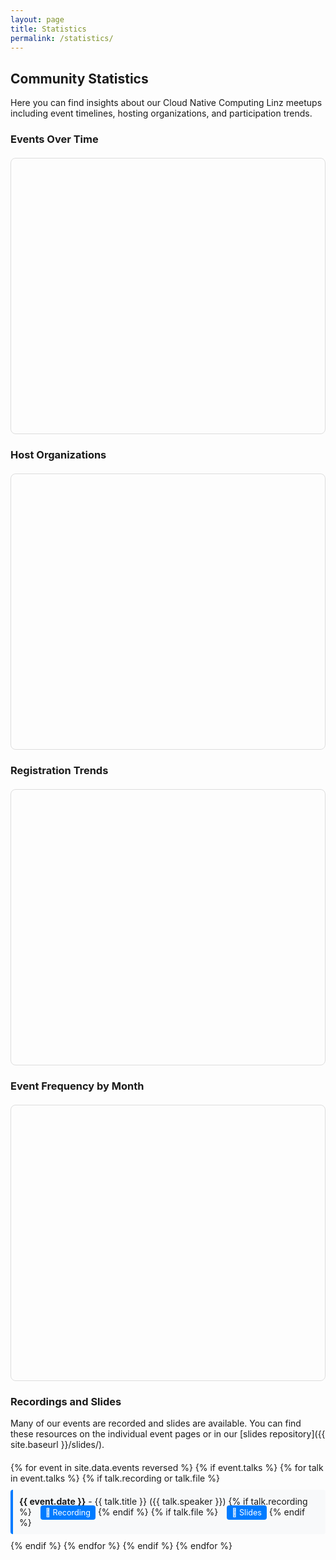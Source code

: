 ```yaml
---
layout: page
title: Statistics
permalink: /statistics/
---
```


## Community Statistics

Here you can find insights about our Cloud Native Computing Linz meetups including event timelines, hosting organizations, and participation trends.

<div id="charts-status" class="alert-info" style="display: none; padding: 15px; background-color: #d1ecf1; border: 1px solid #bee5eb; border-radius: 5px; margin: 20px 0;">
  <strong>📊 Loading interactive charts...</strong> If charts don't appear, static data tables will be shown instead.
</div>

<div id="fallback-notice" class="alert-warning" style="display: none; padding: 15px; background-color: #fff3cd; border: 1px solid #ffeaa7; border-radius: 5px; margin: 20px 0;">
  <strong>📋 Interactive charts unavailable:</strong> Displaying data in table format. Charts require external resources that may be blocked by network restrictions.
</div>

### Events Over Time
<div class="chart-container">
  <canvas id="eventsTimelineChart"></canvas>
  <div id="eventsTimelineFallback" style="display: none;">
    <div class="chart-title">📈 Events Timeline</div>
    <table class="stats-table">
      <thead>
        <tr><th>Date</th><th>Event</th><th>Host</th></tr>
      </thead>
      <tbody>
        {% for event in site.data.events reversed limit:10 %}
        <tr>
          <td>{{ event.date }}</td>
          <td><strong>{{ event.title }}</strong></td>
          <td><span class="badge" style="background-color: #007bff; color: white; padding: 2px 6px; border-radius: 3px; font-size: 0.8em;">{{ event.host }}</span></td>
        </tr>
        {% endfor %}
      </tbody>
    </table>
    <div class="fallback-note">⏰ Recent 10 events shown. Full timeline would display {{ site.data.events | size }} total events since September 2020.</div>
  </div>
</div>

### Host Organizations
<div class="chart-container">
  <canvas id="hostOrganizationsChart"></canvas>
  <div id="hostOrganizationsFallback" style="display: none;">
    <div class="chart-title">📊 Host Organizations</div>
    <table class="stats-table">
      <thead>
        <tr><th>Host Organization</th><th>Events Hosted</th><th>Visual</th></tr>
      </thead>
      <tbody>
        <tr><td>online</td><td class="number-cell">8</td><td><span class="host-bar" style="width: 80px;"></span> 8</td></tr>
        <tr><td>Dynatrace</td><td class="number-cell">3</td><td><span class="host-bar" style="width: 30px;"></span> 3</td></tr>
        <tr><td>Cloudflight</td><td class="number-cell">3</td><td><span class="host-bar" style="width: 30px;"></span> 3</td></tr>
        <tr><td>Gepardec</td><td class="number-cell">3</td><td><span class="host-bar" style="width: 30px;"></span> 3</td></tr>
        <tr><td>Runtastic</td><td class="number-cell">2</td><td><span class="host-bar" style="width: 20px;"></span> 2</td></tr>
        <tr><td>Public Cloud Group</td><td class="number-cell">2</td><td><span class="host-bar" style="width: 20px;"></span> 2</td></tr>
        <tr><td>karriere.at</td><td class="number-cell">2</td><td><span class="host-bar" style="width: 20px;"></span> 2</td></tr>
        <tr><td>netcetera</td><td class="number-cell">2</td><td><span class="host-bar" style="width: 20px;"></span> 2</td></tr>
        <tr><td>tractive</td><td class="number-cell">1</td><td><span class="host-bar" style="width: 10px;"></span> 1</td></tr>
        <tr><td>cloudxcelerate</td><td class="number-cell">1</td><td><span class="host-bar" style="width: 10px;"></span> 1</td></tr>
        <tr><td>eww IT and TEL</td><td class="number-cell">1</td><td><span class="host-bar" style="width: 10px;"></span> 1</td></tr>
        <tr><td>Porsche Informatik</td><td class="number-cell">1</td><td><span class="host-bar" style="width: 10px;"></span> 1</td></tr>
        <tr><td>Usersnap</td><td class="number-cell">1</td><td><span class="host-bar" style="width: 10px;"></span> 1</td></tr>
        <tr><td>Startrampe</td><td class="number-cell">1</td><td><span class="host-bar" style="width: 10px;"></span> 1</td></tr>
        <tr><td>Tractive</td><td class="number-cell">1</td><td><span class="host-bar" style="width: 10px;"></span> 1</td></tr>
        <tr><td>hello again</td><td class="number-cell">1</td><td><span class="host-bar" style="width: 10px;"></span> 1</td></tr>
        <tr><td>smec</td><td class="number-cell">1</td><td><span class="host-bar" style="width: 10px;"></span> 1</td></tr>
        <tr><td>MIC</td><td class="number-cell">1</td><td><span class="host-bar" style="width: 10px;"></span> 1</td></tr>
      </tbody>
    </table>
    <div class="fallback-note">📈 This data represents the distribution of events across different hosting organizations.</div>
  </div>
</div>

### Registration Trends
<div class="chart-container">
  <canvas id="registrationTrendsChart"></canvas>
  <div id="registrationTrendsFallback" style="display: none;">
    <div class="chart-title">📊 Registration Trends</div>
    <table class="stats-table">
      <thead>
        <tr><th>Date</th><th>Event</th><th>Registrations</th><th>Popularity</th></tr>
      </thead>
      <tbody>
        {% for event in site.data.events reversed %}
          {% if event.registrations and event.registrations != '' %}
          <tr>
            <td>{{ event.date }}</td>
            <td><strong>{{ event.title }}</strong></td>
            <td class="number-cell">{{ event.registrations }}</td>
            <td>
              {% assign reg_num = event.registrations | plus: 0 %}
              {% if reg_num >= 50 %}
                <span class="host-bar" style="width: 50px; background-color: #28a745;"></span> High
              {% elsif reg_num >= 30 %}
                <span class="host-bar" style="width: 30px; background-color: #ffc107;"></span> Medium
              {% else %}
                <span class="host-bar" style="width: 20px; background-color: #17a2b8;"></span> Low
              {% endif %}
            </td>
          </tr>
          {% endif %}
        {% endfor %}
      </tbody>
    </table>
    <div class="fallback-note">📈 Registration data shows community engagement levels over time.</div>
  </div>
</div>

### Event Frequency by Month
<div class="chart-container">
  <canvas id="monthlyFrequencyChart"></canvas>
  <div id="monthlyFrequencyFallback" style="display: none;">
    <div class="chart-title">📅 Event Frequency by Month</div>
    <table class="stats-table">
      <thead>
        <tr><th>Month</th><th>Events Count</th><th>Activity Level</th></tr>
      </thead>
      <tbody>
        <tr><td>January</td><td class="number-cell">2</td><td><span class="host-bar" style="width: 20px; background-color: #17a2b8;"></span> Low</td></tr>
        <tr><td>February</td><td class="number-cell">3</td><td><span class="host-bar" style="width: 30px; background-color: #ffc107;"></span> Medium</td></tr>
        <tr><td>March</td><td class="number-cell">4</td><td><span class="host-bar" style="width: 40px; background-color: #28a745;"></span> High</td></tr>
        <tr><td>April</td><td class="number-cell">3</td><td><span class="host-bar" style="width: 30px; background-color: #ffc107;"></span> Medium</td></tr>
        <tr><td>May</td><td class="number-cell">4</td><td><span class="host-bar" style="width: 40px; background-color: #28a745;"></span> High</td></tr>
        <tr><td>June</td><td class="number-cell">3</td><td><span class="host-bar" style="width: 30px; background-color: #ffc107;"></span> Medium</td></tr>
        <tr><td>July</td><td class="number-cell">2</td><td><span class="host-bar" style="width: 20px; background-color: #17a2b8;"></span> Low</td></tr>
        <tr><td>August</td><td class="number-cell">0</td><td><span class="host-bar" style="width: 5px; background-color: #dc3545;"></span> None</td></tr>
        <tr><td>September</td><td class="number-cell">3</td><td><span class="host-bar" style="width: 30px; background-color: #ffc107;"></span> Medium</td></tr>
        <tr><td>October</td><td class="number-cell">4</td><td><span class="host-bar" style="width: 40px; background-color: #28a745;"></span> High</td></tr>
        <tr><td>November</td><td class="number-cell">3</td><td><span class="host-bar" style="width: 30px; background-color: #ffc107;"></span> Medium</td></tr>
        <tr><td>December</td><td class="number-cell">0</td><td><span class="host-bar" style="width: 5px; background-color: #dc3545;"></span> None</td></tr>
      </tbody>
    </table>
    <div class="fallback-note">🗓️ Most active months are March, May, and October. Summer and winter months typically have fewer events.</div>
  </div>
</div>

### Recordings and Slides

Many of our events are recorded and slides are available. You can find these resources on the individual event pages or in our [slides repository]({{ site.baseurl }}/slides/).

<div id="recordings-list">
{% for event in site.data.events reversed %}
  {% if event.talks %}
    {% for talk in event.talks %}
      {% if talk.recording or talk.file %}
        <div class="recording-item">
          <strong>{{ event.date }}</strong> - {{ talk.title }} ({{ talk.speaker }})
          {% if talk.recording %}
            <a href="{{ talk.recording }}" target="_blank">🎥 Recording</a>
          {% endif %}
          {% if talk.file %}
            <a href="{{ site.baseurl }}{{ talk.file }}" target="_blank">📄 Slides</a>
          {% endif %}
        </div>
      {% endif %}
    {% endfor %}
  {% endif %}
{% endfor %}
</div>

<!-- Try multiple CDNs for Chart.js -->
<script>
// Function to load scripts with fallback
function loadScript(src, callback, errorCallback) {
  const script = document.createElement('script');
  script.src = src;
  script.onload = callback;
  script.onerror = errorCallback;
  document.head.appendChild(script);
}

// Try loading Chart.js from multiple sources
const chartJsSources = [
  'https://cdnjs.cloudflare.com/ajax/libs/Chart.js/3.9.1/chart.min.js',
  'https://unpkg.com/chart.js@3.9.1/dist/chart.min.js',
  'https://cdn.jsdelivr.net/npm/chart.js@3.9.1/dist/chart.min.js'
];

let currentSourceIndex = 0;

function tryLoadChartJs() {
  // Show loading status
  document.getElementById('charts-status').style.display = 'block';
  
  if (currentSourceIndex >= chartJsSources.length) {
    // All CDNs failed, show fallback tables
    showFallbackTables();
    return;
  }
  
  loadScript(
    chartJsSources[currentSourceIndex],
    function() {
      // Chart.js loaded successfully, try to load date adapter
      loadScript(
        'https://cdnjs.cloudflare.com/ajax/libs/chartjs-adapter-date-fns/2.0.0/chartjs-adapter-date-fns.bundle.min.js',
        function() {
          // Both Chart.js and date adapter loaded
          document.getElementById('charts-status').style.display = 'none';
          initializeCharts();
        },
        function() {
          // Date adapter failed, initialize charts without time scales
          document.getElementById('charts-status').style.display = 'none';
          initializeChartsWithoutTime();
        }
      );
    },
    function() {
      // This CDN failed, try next one
      currentSourceIndex++;
      tryLoadChartJs();
    }
  );
}

// Prepare data from Jekyll
const eventsData = [
  {% for event in site.data.events %}
  {
    id: {{ event.id }},
    title: "{{ event.title | escape }}",
    date: "{{ event.date }}",
    host: "{{ event.host | escape }}",
    registrations: {{ event.registrations | default: 0 }},
    participants: "{{ event.participants | default: '' }}"
  }{% unless forloop.last %},{% endunless %}
  {% endfor %}
];

function showFallbackTables() {
  // Show fallback notice
  document.getElementById('charts-status').style.display = 'none';
  document.getElementById('fallback-notice').style.display = 'block';
  
  // Fallback: Show static tables instead of charts
  document.getElementById('eventsTimelineChart').style.display = 'none';
  document.getElementById('eventsTimelineFallback').style.display = 'block';
  
  document.getElementById('hostOrganizationsChart').style.display = 'none';
  document.getElementById('hostOrganizationsFallback').style.display = 'block';
  
  document.getElementById('registrationTrendsChart').style.display = 'none';
  document.getElementById('registrationTrendsFallback').style.display = 'block';
  
  document.getElementById('monthlyFrequencyChart').style.display = 'none';
  document.getElementById('monthlyFrequencyFallback').style.display = 'block';
}

function initializeChartsWithoutTime() {
  // Initialize charts without time scales (for when date adapter fails)
  if (typeof Chart === 'undefined') {
    showFallbackTables();
    return;
  }

  try {
  // Process data for charts
  const processEventsData = (events) => {
    // Events timeline data
    const timelineData = events.map(event => ({
      x: event.date,
      y: 1,
      title: event.title,
      host: event.host
    }));

    // Host frequency data
    const hostCount = {};
    events.forEach(event => {
      if (event.host && event.host !== '') {
        hostCount[event.host] = (hostCount[event.host] || 0) + 1;
      }
    });

    // Registration trends (filter out non-numeric values)
    const registrationData = events
      .filter(event => event.registrations && !isNaN(event.registrations))
      .map(event => ({
        x: event.date,
        y: parseInt(event.registrations)
      }));

    // Monthly frequency
    const monthlyCount = {};
    events.forEach(event => {
      const month = new Date(event.date).getMonth();
      const monthNames = ['Jan', 'Feb', 'Mar', 'Apr', 'May', 'Jun',
                         'Jul', 'Aug', 'Sep', 'Oct', 'Nov', 'Dec'];
      const monthName = monthNames[month];
      monthlyCount[monthName] = (monthlyCount[monthName] || 0) + 1;
    });

    return {
      timeline: timelineData,
      hosts: hostCount,
      registrations: registrationData,
      monthly: monthlyCount
    };
  };

  const chartData = processEventsData(eventsData);

  // Chart configuration options
  const commonOptions = {
    responsive: true,
    maintainAspectRatio: false,
    plugins: {
      legend: {
        display: true
      }
    }
  };

  try {
    // Events Timeline Chart
    const timelineCtx = document.getElementById('eventsTimelineChart').getContext('2d');
    new Chart(timelineCtx, {
      type: 'scatter',
      data: {
        datasets: [{
          label: 'Events',
          data: chartData.timeline,
          backgroundColor: 'rgba(54, 162, 235, 0.6)',
          borderColor: 'rgba(54, 162, 235, 1)',
          pointRadius: 8,
          pointHoverRadius: 10
        }]
      },
      options: {
        ...commonOptions,
        scales: {
          x: {
            type: 'time',
            time: {
              parser: 'YYYY-MM-DD',
              tooltipFormat: 'MMM DD, YYYY'
            },
            title: {
              display: true,
              text: 'Date'
            }
          },
          y: {
            display: false
          }
        },
        plugins: {
          ...commonOptions.plugins,
          tooltip: {
            callbacks: {
              label: function(context) {
                const event = context.raw;
                return [event.title, `Hosted by: ${event.host}`];
              }
            }
          }
        }
      }
    });

    // Host Organizations Chart
    const hostCtx = document.getElementById('hostOrganizationsChart').getContext('2d');
    new Chart(hostCtx, {
      type: 'bar',
      data: {
        labels: Object.keys(chartData.hosts),
        datasets: [{
          label: 'Events Hosted',
          data: Object.values(chartData.hosts),
          backgroundColor: 'rgba(255, 99, 132, 0.6)',
          borderColor: 'rgba(255, 99, 132, 1)',
          borderWidth: 1
        }]
      },
      options: {
        ...commonOptions,
        scales: {
          y: {
            beginAtZero: true,
            title: {
              display: true,
              text: 'Number of Events'
            }
          },
          x: {
            title: {
              display: true,
              text: 'Host Organization'
            }
          }
        }
      }
    });

    // Registration Trends Chart
    if (chartData.registrations.length > 0) {
      const registrationCtx = document.getElementById('registrationTrendsChart').getContext('2d');
      new Chart(registrationCtx, {
        type: 'line',
        data: {
          datasets: [{
            label: 'Registrations',
            data: chartData.registrations,
            backgroundColor: 'rgba(75, 192, 192, 0.2)',
            borderColor: 'rgba(75, 192, 192, 1)',
            borderWidth: 2,
            fill: true
          }]
        },
        options: {
          ...commonOptions,
          scales: {
            x: {
              type: 'time',
              time: {
                parser: 'YYYY-MM-DD',
                tooltipFormat: 'MMM DD, YYYY'
              },
              title: {
                display: true,
                text: 'Date'
              }
            },
            y: {
              beginAtZero: true,
              title: {
                display: true,
                text: 'Number of Registrations'
              }
            }
          }
        }
      });
    }

    // Monthly Frequency Chart
    const monthlyCtx = document.getElementById('monthlyFrequencyChart').getContext('2d');
    new Chart(monthlyCtx, {
      type: 'doughnut',
      data: {
        labels: Object.keys(chartData.monthly),
        datasets: [{
          data: Object.values(chartData.monthly),
          backgroundColor: [
            'rgba(255, 99, 132, 0.6)',
            'rgba(54, 162, 235, 0.6)',
            'rgba(255, 205, 86, 0.6)',
            'rgba(75, 192, 192, 0.6)',
            'rgba(153, 102, 255, 0.6)',
            'rgba(255, 159, 64, 0.6)',
            'rgba(199, 199, 199, 0.6)',
            'rgba(83, 102, 255, 0.6)',
            'rgba(255, 99, 255, 0.6)',
            'rgba(99, 255, 132, 0.6)',
            'rgba(255, 132, 99, 0.6)',
            'rgba(132, 99, 255, 0.6)'
          ]
        }]
      },
      options: {
        ...commonOptions,
        plugins: {
          ...commonOptions.plugins,
          title: {
            display: true,
            text: 'Events Distribution by Month'
          }
        }
      }
    });
  } catch (error) {
    console.error('Error creating charts without time scale:', error);
    showFallbackTables();
  }
}

function initializeCharts() {
  // Initialize charts with time scales (when date adapter is available)
  if (typeof Chart === 'undefined') {
    showFallbackTables();
    return;
  }

  try {
    // Process data for charts
    const processEventsData = (events) => {
      // Events timeline data
      const timelineData = events.map(event => ({
        x: event.date,
        y: 1,
        title: event.title,
        host: event.host
      }));

      // Host frequency data
      const hostCount = {};
      events.forEach(event => {
        if (event.host && event.host !== '') {
          hostCount[event.host] = (hostCount[event.host] || 0) + 1;
        }
      });

      // Registration trends (filter out non-numeric values)
      const registrationData = events
        .filter(event => event.registrations && !isNaN(event.registrations))
        .map(event => ({
          x: event.date,
          y: parseInt(event.registrations)
        }));

      // Monthly frequency
      const monthlyCount = {};
      events.forEach(event => {
        const month = new Date(event.date).getMonth();
        const monthNames = ['Jan', 'Feb', 'Mar', 'Apr', 'May', 'Jun',
                           'Jul', 'Aug', 'Sep', 'Oct', 'Nov', 'Dec'];
        const monthName = monthNames[month];
        monthlyCount[monthName] = (monthlyCount[monthName] || 0) + 1;
      });

      return {
        timeline: timelineData,
        hosts: hostCount,
        registrations: registrationData,
        monthly: monthlyCount
      };
    };

    const chartData = processEventsData(eventsData);

    // Chart configuration options
    const commonOptions = {
      responsive: true,
      maintainAspectRatio: false,
      plugins: {
        legend: {
          display: true
        }
      }
    };

    // Events Timeline Chart with time scale (requires date adapter)
    const timelineCtx = document.getElementById('eventsTimelineChart').getContext('2d');
    new Chart(timelineCtx, {
      type: 'scatter',
      data: {
        datasets: [{
          label: 'Events',
          data: chartData.timeline,
          backgroundColor: 'rgba(54, 162, 235, 0.6)',
          borderColor: 'rgba(54, 162, 235, 1)',
          pointRadius: 8,
          pointHoverRadius: 10
        }]
      },
      options: {
        ...commonOptions,
        scales: {
          x: {
            type: 'time',
            time: {
              parser: 'YYYY-MM-DD',
              tooltipFormat: 'MMM DD, YYYY'
            },
            title: {
              display: true,
              text: 'Date'
            }
          },
          y: {
            display: false
          }
        },
        plugins: {
          ...commonOptions.plugins,
          tooltip: {
            callbacks: {
              label: function(context) {
                const event = context.raw;
                return [event.title, `Hosted by: ${event.host}`];
              }
            }
          }
        }
      }
    });

    // Host Organizations Chart
    const hostCtx = document.getElementById('hostOrganizationsChart').getContext('2d');
    new Chart(hostCtx, {
      type: 'bar',
      data: {
        labels: Object.keys(chartData.hosts),
        datasets: [{
          label: 'Events Hosted',
          data: Object.values(chartData.hosts),
          backgroundColor: 'rgba(255, 99, 132, 0.6)',
          borderColor: 'rgba(255, 99, 132, 1)',
          borderWidth: 1
        }]
      },
      options: {
        ...commonOptions,
        scales: {
          y: {
            beginAtZero: true,
            title: {
              display: true,
              text: 'Number of Events'
            }
          },
          x: {
            title: {
              display: true,
              text: 'Host Organization'
            }
          }
        }
      }
    });

    // Registration Trends Chart with time scale
    if (chartData.registrations.length > 0) {
      const registrationCtx = document.getElementById('registrationTrendsChart').getContext('2d');
      new Chart(registrationCtx, {
        type: 'line',
        data: {
          datasets: [{
            label: 'Registrations',
            data: chartData.registrations,
            backgroundColor: 'rgba(75, 192, 192, 0.2)',
            borderColor: 'rgba(75, 192, 192, 1)',
            borderWidth: 2,
            fill: true
          }]
        },
        options: {
          ...commonOptions,
          scales: {
            x: {
              type: 'time',
              time: {
                parser: 'YYYY-MM-DD',
                tooltipFormat: 'MMM DD, YYYY'
              },
              title: {
                display: true,
                text: 'Date'
              }
            },
            y: {
              beginAtZero: true,
              title: {
                display: true,
                text: 'Number of Registrations'
              }
            }
          }
        }
      });
    }

    // Monthly Frequency Chart
    const monthlyCtx = document.getElementById('monthlyFrequencyChart').getContext('2d');
    new Chart(monthlyCtx, {
      type: 'doughnut',
      data: {
        labels: Object.keys(chartData.monthly),
        datasets: [{
          data: Object.values(chartData.monthly),
          backgroundColor: [
            'rgba(255, 99, 132, 0.6)',
            'rgba(54, 162, 235, 0.6)',
            'rgba(255, 205, 86, 0.6)',
            'rgba(75, 192, 192, 0.6)',
            'rgba(153, 102, 255, 0.6)',
            'rgba(255, 159, 64, 0.6)',
            'rgba(199, 199, 199, 0.6)',
            'rgba(83, 102, 255, 0.6)',
            'rgba(255, 99, 255, 0.6)',
            'rgba(99, 255, 132, 0.6)',
            'rgba(255, 132, 99, 0.6)',
            'rgba(132, 99, 255, 0.6)'
          ]
        }]
      },
      options: {
        ...commonOptions,
        plugins: {
          ...commonOptions.plugins,
          title: {
            display: true,
            text: 'Events Distribution by Month'
          }
        }
      }
    });
  } catch (error) {
    console.error('Error creating charts with time scale:', error);
    // Fallback to non-time charts
    initializeChartsWithoutTime();
  }
}

// Start loading Chart.js
tryLoadChartJs();
</script>

<style>
.chart-container {
  position: relative;
  height: 400px;
  margin: 20px 0;
  padding: 20px;
  border: 1px solid #ddd;
  border-radius: 8px;
  background-color: #fdfdfd;
}

.chart-container h4 {
  margin-top: 0;
  color: #333;
  border-bottom: 2px solid #007bff;
  padding-bottom: 8px;
}

.recording-item {
  margin: 10px 0;
  padding: 10px;
  background-color: #f8f9fa;
  border-left: 4px solid #007bff;
  border-radius: 4px;
}

.recording-item a {
  margin-left: 10px;
  text-decoration: none;
  padding: 4px 8px;
  background-color: #007bff;
  color: white;
  border-radius: 4px;
  font-size: 0.9em;
}

.recording-item a:hover {
  background-color: #0056b3;
}

#recordings-list {
  max-height: 400px;
  overflow-y: auto;
  margin-top: 20px;
}

.stats-table {
  width: 100%;
  border-collapse: collapse;
  margin: 10px 0;
  box-shadow: 0 2px 8px rgba(0,0,0,0.1);
  border-radius: 8px;
  overflow: hidden;
}

.stats-table th,
.stats-table td {
  border: 1px solid #ddd;
  padding: 12px 15px;
  text-align: left;
}

.stats-table th {
  background-color: #007bff;
  color: white;
  font-weight: bold;
  text-transform: uppercase;
  font-size: 0.9em;
  letter-spacing: 0.5px;
}

.stats-table tr:nth-child(even) {
  background-color: #f8f9fa;
}

.stats-table tr:hover {
  background-color: #e3f2fd;
  transition: background-color 0.2s ease;
}

.stats-table td:last-child {
  font-weight: bold;
  color: #007bff;
}

/* Visual indicators for data */
.stats-table .number-cell {
  text-align: center;
  font-family: 'Courier New', monospace;
  font-weight: bold;
  background-color: #e8f4fd;
}

.host-bar {
  display: inline-block;
  height: 20px;
  background-color: #007bff;
  margin-right: 8px;
  border-radius: 3px;
  vertical-align: middle;
}

.chart-title {
  font-size: 1.2em;
  font-weight: bold;
  margin-bottom: 15px;
  color: #333;
  text-align: center;
}

.fallback-note {
  font-style: italic;
  color: #666;
  text-align: center;
  margin-top: 15px;
  padding: 10px;
  background-color: #f0f8ff;
  border-radius: 5px;
  border: 1px solid #cce7ff;
}

.alert-info, .alert-warning {
  margin: 20px 0;
  padding: 15px;
  border-radius: 5px;
  font-weight: 500;
}

.alert-info {
  background-color: #d1ecf1;
  border: 1px solid #bee5eb;
  color: #0c5460;
}

.alert-warning {
  background-color: #fff3cd;
  border: 1px solid #ffeaa7;
  color: #856404;
}
</style>
